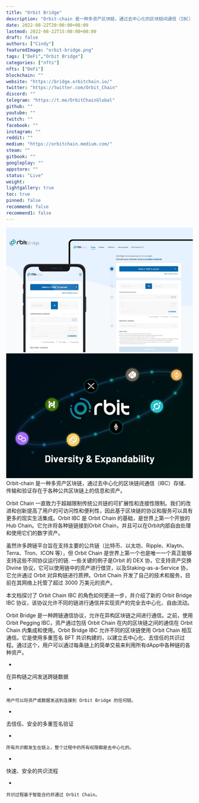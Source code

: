 ```yaml
---
title: "Orbit Bridge"
description: "Orbit-chain 是一种多资产区块链，通过去中心化的区块链间通信（IBC）存储、传输和验证存在于各种公共区块链上的信息和资产。"
date: 2022-08-22T20:00:00+08:00
lastmod: 2022-08-22T15:00:00+08:00
draft: false
authors: ["Cindy"]
featuredImage: "orbit-bridge.png"
tags: ["DeFi","Orbit Bridge"]
categories: ["nfts"]
nfts: ["DeFi"]
blockchain: ""
website: "https://bridge.orbitchain.io/"
twitter: "https://twitter.com/Orbit_Chain"
discord: ""
telegram: "https://t.me/OrbitChainGlobal"
github: ""
youtube: ""
twitch: ""
facebook: ""
instagram: ""
reddit: ""
medium: "https://orbitchain.medium.com/"
steam: ""
gitbook: ""
googleplay: ""
appstore: ""
status: "Live"
weight: 
lightgallery: true
toc: true
pinned: false
recommend: false
recommend1: false
---
```

![img](9af98736f235e6b68bfd6f050b6e.png)![img](2a381527c0c23060a9.png)Orbit-chain 是一种多资产区块链，通过去中心化的区块链间通信（IBC）存储、传输和验证存在于各种公共区块链上的信息和资产。

Orbit Chain 一直致力于超越限制传统公共链的可扩展性和连接性限制。我们的改进和创新提高了用户的可访问性和便利性，因此基于区块链的协议和服务可以具有更多的现实生活集成。Orbit IBC 是 Orbit Chain 的基础，是世界上第一个开放的 Hub Chain。它允许将各种链链接到Orbit Chain，并且可以在Orbit内部自由处理和使用它们的数字资产。

虽然许多跨链平台旨在支持主要的公共链（比特币、以太坊、Ripple、Klaytn、Terra、Tron、ICON 等），但 Orbit Chain 是世界上第一个也是唯一一个真正能够支持这些不同协议运行的链. 一些关键的例子是Orbit 的 DEX 协，它支持资产交换Divine 协议，它可以使用链中的资产进行借贷，以及Staking-as-a-Service 协，它允许通过 Orbit 对异构链进行质押。Orbit Chain 开发了自己的技术和服务，目前在其网络上托管了超过 3000 万美元的资产。

本文档探讨了 Orbit Chain IBC 的角色如何更进一步，并介绍了新的 Orbit Bridge IBC 协议，该协议允许不同的链进行通信并实现资产的完全去中心化、自由流动。

‌Orbit Bridge 是一种跨链通信协议，允许在异构区块链之间进行通信。之前，使用 Orbit Pegging IBC，资产通过包括 Orbit Chain 在内的区块链之间的通信在 Orbit Chain 内集成和使用。Orbit Bridge IBC 允许不同的区块链使用 Orbit Chain 相互通信。它是使用多重签名 BFT 共识构建的，以建立去中心化、去信任的共识过程。通过这个，用户可以通过每条链上的简单交易来利用所有dApp中各种链的各种资产。

- 

  在异构链之间发送跨链数据

  - 

    用户可以将资产或数据发送到连接到 Orbit Bridge 的任何链。

- 

  去信任、安全的多重签名验证

  - 

    所有共识都发生在链上，整个过程中的所有权限都是去中心化的。

- 

  快速、安全的共识流程

  - 

    共识过程基于智能合约并通过 Orbit Chain。